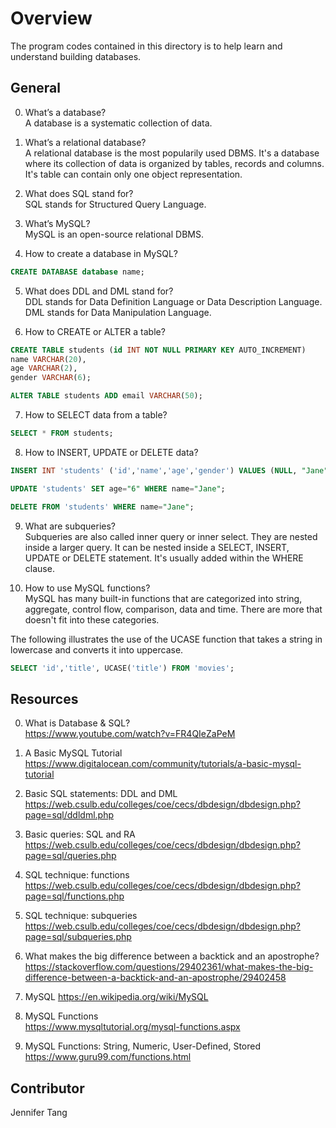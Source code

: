 # Overview #
The program codes contained in this directory is to help learn and understand building databases.  

## General ##
0. What’s a database?  
A database is a systematic collection of data.  

1. What’s a relational database?  
A relational database is the most popularily used DBMS.  It's a database where its collection of data is organized by tables, records and columns.  It's table can contain only one object representation.  

2. What does SQL stand for?  
SQL stands for Structured Query Language.  

3. What’s MySQL?  
MySQL is an open-source relational DBMS.  

4. How to create a database in MySQL?  
```sql
CREATE DATABASE database name;
```

5. What does DDL and DML stand for?  
DDL stands for Data Definition Language or Data Description Language.  DML stands for Data Manipulation Language.  

6. How to CREATE or ALTER a table?  
```sql
CREATE TABLE students (id INT NOT NULL PRIMARY KEY AUTO_INCREMENT)
name VARCHAR(20),
age VARCHAR(2),
gender VARCHAR(6);
```

```sql
ALTER TABLE students ADD email VARCHAR(50);
```

7. How to SELECT data from a table?  
```sql
SELECT * FROM students;
```

8. How to INSERT, UPDATE or DELETE data?  
```sql
INSERT INT 'students' ('id','name','age','gender') VALUES (NULL, "Jane", "5","female");
```

```sql
UPDATE 'students' SET age="6" WHERE name="Jane";
```

```sql
DELETE FROM 'students' WHERE name="Jane";
```

9. What are subqueries?  
Subqueries are also called inner query or inner select.  They are nested inside a larger query.  It can be nested inside a SELECT, INSERT, UPDATE or DELETE statement.  It's usually added within the WHERE clause.  

10. How to use MySQL functions?  
MySQL has many built-in functions that are categorized into string, aggregate, control flow, comparison, data and time.  There are more that doesn't fit into these categories.  

The following illustrates the use of the UCASE function that takes a string in lowercase and converts it into uppercase.  
```sql
SELECT 'id','title', UCASE('title') FROM 'movies';
```

## Resources ##
0. What is Database & SQL?  
https://www.youtube.com/watch?v=FR4QIeZaPeM  

1. A Basic MySQL Tutorial  
https://www.digitalocean.com/community/tutorials/a-basic-mysql-tutorial  

2. Basic SQL statements: DDL and DML  
https://web.csulb.edu/colleges/coe/cecs/dbdesign/dbdesign.php?page=sql/ddldml.php  

3. Basic queries: SQL and RA  
https://web.csulb.edu/colleges/coe/cecs/dbdesign/dbdesign.php?page=sql/queries.php  

4. SQL technique: functions  
https://web.csulb.edu/colleges/coe/cecs/dbdesign/dbdesign.php?page=sql/functions.php  

5. SQL technique: subqueries  
https://web.csulb.edu/colleges/coe/cecs/dbdesign/dbdesign.php?page=sql/subqueries.php  

6. What makes the big difference between a backtick and an apostrophe?  
https://stackoverflow.com/questions/29402361/what-makes-the-big-difference-between-a-backtick-and-an-apostrophe/29402458  

7. MySQL
https://en.wikipedia.org/wiki/MySQL  

8. MySQL Functions  
https://www.mysqltutorial.org/mysql-functions.aspx  

9. MySQL Functions: String, Numeric, User-Defined, Stored  
https://www.guru99.com/functions.html  

## Contributor ##
Jennifer Tang  
